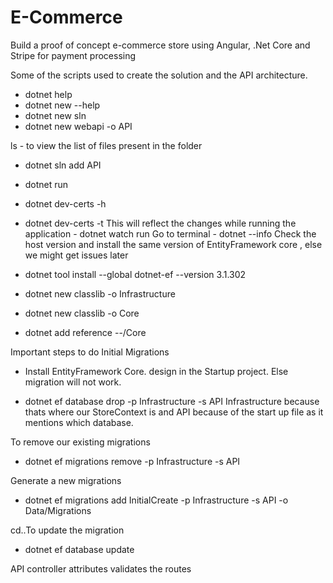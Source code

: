 # E-Commerce
Build a proof of concept e-commerce store using Angular, .Net Core and Stripe for payment processing

Some of the scripts used to create the solution and the API architecture.

- dotnet help
- dotnet new --help
- dotnet new sln
- dotnet new webapi -o API

ls - to view the list of files present in the folder

- dotnet sln add API

- dotnet run
- dotnet dev-certs -h
- dotnet dev-certs -t
This will reflect the changes while running the application -  dotnet watch run
Go to terminal - dotnet --info
Check the host version and install the same version of EntityFramework core , else we might get issues later

- dotnet tool install --global dotnet-ef --version 3.1.302

- dotnet new classlib -o Infrastructure
- dotnet new classlib -o Core
- dotnet add reference --/Core

Important steps to do Initial Migrations
- Install EntityFramework Core. design in the Startup project. Else migration will not work.

- dotnet ef database drop -p Infrastructure -s API 
Infrastructure because thats where our StoreContext is and API because of the start up file as it mentions which database.

To remove our existing migrations
- dotnet ef migrations remove -p Infrastructure -s API 

Generate a new migrations
- dotnet ef migrations add InitialCreate -p Infrastructure -s API -o Data/Migrations

cd..To update the migration
- dotnet ef database update

API controller attributes validates the routes
